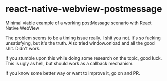 # react-native-webview-postmessage
Minimal viable example of a working postMessage scenario with React Native WebView

The problem seems to be a timing issue really. I shit you not. It's so fucking unsatisfying, but it's the truth. Also tried window.onload and all the good shit. Didn't work.

If you stumble upon this while doing some research on the topic, good luck. This is ugly as hell, but should work as a callback mechanism.

If you know some better way or want to improve it, go on and PR.
